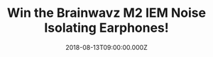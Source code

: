 ---
campaign-uuid: "c-1d6767a7-eeff-4e1c-8553-9d9167932bab"
type: "Competition"
category: "Technology"
date: "2018-08-13T09:00:00.000Z"
end-date: "2018-09-13T23:59:00.000Z"
disable-form: false
is_promoted: false
has_entry_page: true
title: "Win the Brainwavz M2 IEM Noise Isolating Earphones!"
competition-description: "<p>Intense, Detailed Bass, Comfortable Fit, Silver, Oxygen\
  \ Free Cable… YES! we are talking about the brand new Brainwavz M2 IEM earphones!\
  \ A totally MUST for all music lovers!</p>\r\n<p>Do you want them? Click below and\
  \ they could be yours!</p>"
hero-header: "Win the Brainwavz M2 IEM Noise Isolating Earphones!"
terms-confirmation: "N/A"
banner-img: "https://assets.expresslyapp.com/asset-632ca6ca-14b9-4277-a9b0-de743ae20414.jpg"
logo-left-href: "http://brainwavzaudio.com"
logo-left-image: "https://assets.expresslyapp.com/asset-48c854bd-e1bf-4f56-87b1-ae3abcac173c.jpg"
logo-left-title: "BRAINWAVZ"
bg-image-hero: "https://assets.expresslyapp.com/asset-e9ec8511-2325-41ba-9409-7934cfc51546.jpg"
bg-image-first: "https://assets.expresslyapp.com/asset-8d5417a4-bccd-4fac-8ece-c0bdc327e7ae.jpg"
bg-image-second: "https://assets.expresslyapp.com/asset-7985f846-4f67-4ca1-b15a-cada4765e4ed.jpg"
section1-content: "<p>The Brainwavz M2 IEM noise isolating earphones are perfect for\
  \ all music lovers! Featuring a mature, detailed and refined sound they are designed\
  \ to sound good with any genre of music without sacrificing clarity and performance.</p>\
  \ \r\n<p>Regardless of who your favourite band is Brainwavz will not only keep them\
  \ sounding great but also keep commuting noise out with noise isolation.</p>"
section2-content: "<p>Coming with a high quality silver oxygen based cable which is\
  \ durable and lightweight along with lots of ear tips for added comfort and enjoyable\
  \ listening, what are you waiting for?</p>\r\n<p>Enter the form below for a chance\
  \ to win these amazing earphones!</p>"
entry-title: "Win the Brainwavz M2 IEM Noise Isolating Earphones!"
entry-content: "Enter the draw to win the Brainwavz M2 IEM Noise Isolating Earphones\
  \ by completing the form below before 23:59 on 13th of September 2018."
has-winner: false
prize-description: "Brainwavz M2 IEM Noise Isolating Earphones"
special-conditions: "Multiple entries are allowed up to one every day."
---